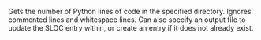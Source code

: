 Gets the number of Python lines of code in the specified directory.
 Ignores commented lines and whitespace lines. Can also specify an output file to update the SLOC entry within, or 
 create an entry if it does not already exist.